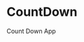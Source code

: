 # CountDown
 Count Down App
   
       
                                   
                        
           
       
   
